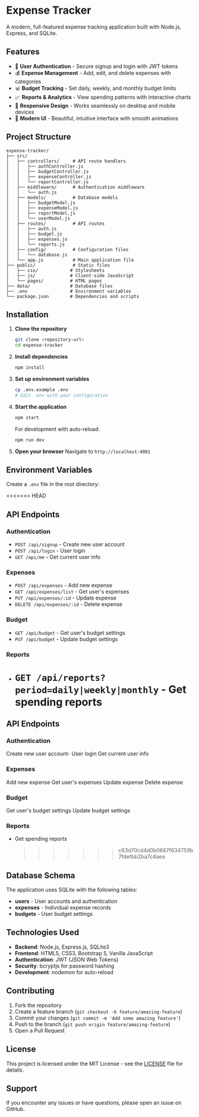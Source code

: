 # Expense Tracker

A modern, full-featured expense tracking application built with Node.js, Express, and SQLite.

## Features

- 🔐 **User Authentication** - Secure signup and login with JWT tokens
- 💰 **Expense Management** - Add, edit, and delete expenses with categories
- 📊 **Budget Tracking** - Set daily, weekly, and monthly budget limits
- 📈 **Reports & Analytics** - View spending patterns with interactive charts
- 📱 **Responsive Design** - Works seamlessly on desktop and mobile devices
- 🎨 **Modern UI** - Beautiful, intuitive interface with smooth animations

## Project Structure

```
expense-tracker/
├── src/
│   ├── controllers/     # API route handlers
│   │   ├── authController.js
│   │   ├── budgetController.js
│   │   ├── expenseController.js
│   │   └── reportController.js
│   ├── middleware/      # Authentication middleware
│   │   └── auth.js
│   ├── models/          # Database models
│   │   ├── budgetModel.js
│   │   ├── expenseModel.js
│   │   ├── reportModel.js
│   │   └── userModel.js
│   ├── routes/          # API routes
│   │   ├── auth.js
│   │   ├── budget.js
│   │   ├── expenses.js
│   │   └── reports.js
│   ├── config/          # Configuration files
│   │   └── database.js
│   └── app.js           # Main application file
├── public/              # Static files
│   ├── css/            # Stylesheets
│   ├── js/             # Client-side JavaScript
│   └── pages/          # HTML pages
├── data/               # Database files
├── .env                # Environment variables
└── package.json        # Dependencies and scripts
```

## Installation

1. **Clone the repository**

   ```bash
   git clone <repository-url>
   cd expense-tracker
   ```

2. **Install dependencies**

   ```bash
   npm install
   ```

3. **Set up environment variables**

   ```bash
   cp .env.example .env
   # Edit .env with your configuration
   ```

4. **Start the application**

   ```bash
   npm start
   ```

   For development with auto-reload:

   ```bash
   npm run dev
   ```

5. **Open your browser**
   Navigate to `http://localhost:4001`

## Environment Variables

Create a `.env` file in the root directory:

<<<<<<< HEAD

## API Endpoints

### Authentication

- `POST /api/signup` - Create new user account
- `POST /api/login` - User login
- `GET /api/me` - Get current user info

### Expenses

- `POST /api/expenses` - Add new expense
- `GET /api/expenses/list` - Get user's expenses
- `PUT /api/expenses/:id` - Update expense
- `DELETE /api/expenses/:id` - Delete expense

### Budget

- `GET /api/budget` - Get user's budget settings
- `PUT /api/budget` - Update budget settings

### Reports

- # `GET /api/reports?period=daily|weekly|monthly` - Get spending reports

## API Endpoints

### Authentication

Create new user account- User login
Get current user info

### Expenses

Add new expense
Get user's expenses
Update expense
Delete expense

### Budget

Get user's budget settings
Update budget settings

### Reports

- Get spending reports
  > > > > > > > c63d70cd4d0b0667f634759b7fdefbb2ba7c4aea

## Database Schema

The application uses SQLite with the following tables:

- **users** - User accounts and authentication
- **expenses** - Individual expense records
- **budgets** - User budget settings

## Technologies Used

- **Backend**: Node.js, Express.js, SQLite3
- **Frontend**: HTML5, CSS3, Bootstrap 5, Vanilla JavaScript
- **Authentication**: JWT (JSON Web Tokens)
- **Security**: bcryptjs for password hashing
- **Development**: nodemon for auto-reload

## Contributing

1. Fork the repository
2. Create a feature branch (`git checkout -b feature/amazing-feature`)
3. Commit your changes (`git commit -m 'Add some amazing feature'`)
4. Push to the branch (`git push origin feature/amazing-feature`)
5. Open a Pull Request

## License

This project is licensed under the MIT License - see the [LICENSE](LICENSE) file for details.

## Support

If you encounter any issues or have questions, please open an issue on GitHub.
